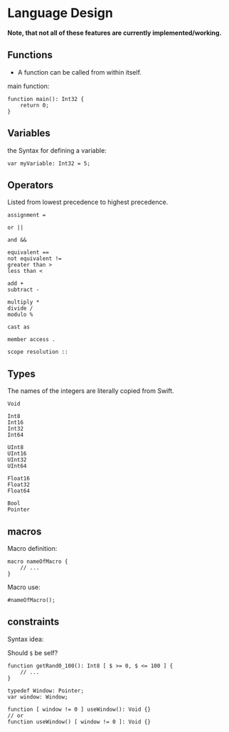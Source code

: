 # Language Design

**Note, that not all of these features are currently implemented/working.**

## Functions

* A function can be called from within itself.

main function:
```llcl
function main(): Int32 {
	return 0;
}
```

## Variables

the Syntax for defining a variable:

```llcl
var myVariable: Int32 = 5;
```

## Operators

Listed from lowest precedence to highest precedence.

```
assignment =

or ||

and &&

equivalent ==
not equivalent !=
greater than >
less than <

add +
subtract -

multiply *
divide /
modulo %

cast as

member access .

scope resolution ::
```

## Types

The names of the integers are literally copied from Swift.

```llcl
Void

Int8
Int16
Int32
Int64

UInt8
UInt16
UInt32
UInt64

Float16
Float32
Float64

Bool
Pointer
```

## macros

Macro definition:

```llcl
macro nameOfMacro {
	// ...
}
```

Macro use:

```llcl
#nameOfMacro();
```

## constraints

Syntax idea:

Should `$` be self?

<!-- ```llcl
typedef Degrees: Float [ $ >= -360, $ <= 360 ]
``` -->


```llcl
function getRand0_100(): Int8 [ $ >= 0, $ <= 100 ] {
	// ...
}
```

```llcl
typedef Window: Pointer;
var window: Window;

function [ window != 0 ] useWindow(): Void {}
// or
function useWindow() [ window != 0 ]: Void {}
```